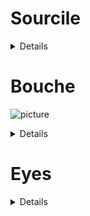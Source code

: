 
<h1>Sourcile</h1>
<details>


        commentaire: Peu de détection quand la personne lève les sourciles en bougeant, 
                     sensibilité aux changements de frame et au skelette.
                     model a consolider.

</details>

<h1>Bouche</h1>

![picture](https://user-images.githubusercontent.com/54853371/219331849-2694c5ce-d5eb-4610-9f57-37bbafaeeb04.png)


<details>


<h2> Model 1: Open - Close - big open </h2>

    commentaire: crop technic, on récupère le minimum sur x, 
                 
                 Problème sur les vidéo ou la hauteur est plus grande que la largeur.
        
    le minimum sur y et on enlève ses minimums à tous les pts. 

    Annotation 1: fermeture et grande ouverture de la bouche.
    
    Annotation 2: ouverture de la bouche

<h2>Model 2 Signs</h2>


   commentaire: crop technic, on récupère le minimum sur x, 

   le minimum sur y et on enlève ses minimums à tous les pts.



<p align="center">
        <img src="https://user-images.githubusercontent.com/54853371/216463750-fe192cb2-218e-449f-8ef1-422d5624eb13.png">
</p>

        
              1 neutre
              3 bouche_rentree
              4 o
              5 gros_sourire
              8 sourire_fermer
              8 sourire_ouvert
              9 bouche_honey
              10 ahhh_a_fond
              11 bouche_honey_ouverte

              # neutre
              12 beueeeee
              13 iiiiiiii
              14 aaaaaaaa
              15 oooooooo
              16 dddddddd




</details>




<h1>Eyes</h1>

<details>


    <h2> Open - Close - demi - fermée </h2>

    commentaire: crop technic, on récupère le minimum sur x, le minimum sur y et on enlève ses minimums à tous les pts. Annotation uniquement sur la fermeture des yeux et sur la demi ouverture/fermture.


</details>



